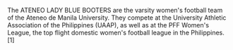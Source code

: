 The ATENEO LADY BLUE BOOTERS are the varsity women's football team of the Ateneo de Manila University. They compete at the University Athletic Association of the Philippines (UAAP), as well as at the PFF Women's League, the top flight domestic women's football league in the Philippines.[1]
